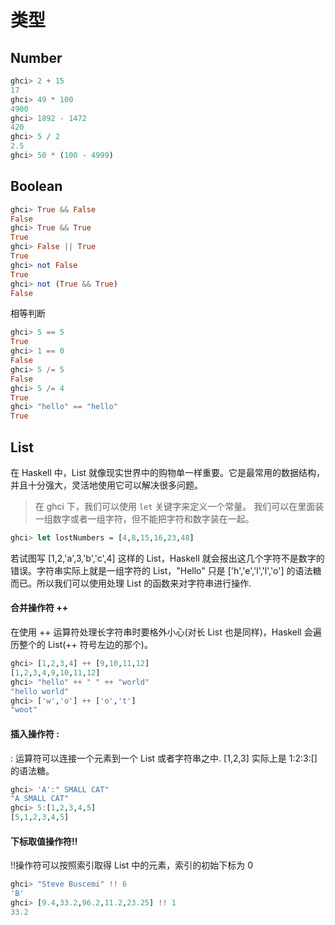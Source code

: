 # 类型



## Number

```haskell
ghci> 2 + 15
17
ghci> 49 * 100
4900
ghci> 1892 - 1472
420
ghci> 5 / 2
2.5
ghci> 50 * (100 - 4999)
```



## Boolean

```haskell
ghci> True && False
False
ghci> True && True
True
ghci> False || True
True
ghci> not False
True
ghci> not (True && True)
False
```

相等判断

```haskell
ghci> 5 == 5
True
ghci> 1 == 0
False
ghci> 5 /= 5
False
ghci> 5 /= 4
True
ghci> "hello" == "hello"
True
```



## List

在 Haskell 中，List 就像现实世界中的购物单一样重要。它是最常用的数据结构，并且十分强大，灵活地使用它可以解决很多问题。

> 在 ghci 下，我们可以使用 ``let`` 关键字来定义一个常量。
> 我们可以在里面装一组数字或者一组字符，但不能把字符和数字装在一起。

```haskell
ghci> let lostNumbers = [4,8,15,16,23,48]
```

若试图写 [1,2,'a',3,'b','c',4] 这样的 List，Haskell 就会报出这几个字符不是数字的错误。字符串实际上就是一组字符的 List，"Hello" 只是 ['h','e','l','l','o'] 的语法糖而已。所以我们可以使用处理 List 的函数来对字符串进行操作.


#### 合并操作符 ++

在使用 ++ 运算符处理长字符串时要格外小心(对长 List 也是同样)，Haskell 会遍历整个的 List(++ 符号左边的那个)。

```haskell
ghci> [1,2,3,4] ++ [9,10,11,12]
[1,2,3,4,9,10,11,12]
ghci> "hello" ++ " " ++ "world"
"hello world"
ghci> ['w','o'] ++ ['o','t']
"woot"
```


#### 插入操作符 :

: 运算符可以连接一个元素到一个 List 或者字符串之中. [1,2,3] 实际上是 1:2:3:[] 的语法糖。

```haskell
ghci> 'A':" SMALL CAT"
"A SMALL CAT"
ghci> 5:[1,2,3,4,5]
[5,1,2,3,4,5]
```


#### 下标取值操作符!!

!!操作符可以按照索引取得 List 中的元素，索引的初始下标为 0

```haskell
ghci> "Steve Buscemi" !! 6
'B'
ghci> [9.4,33.2,96.2,11.2,23.25] !! 1
33.2
```

